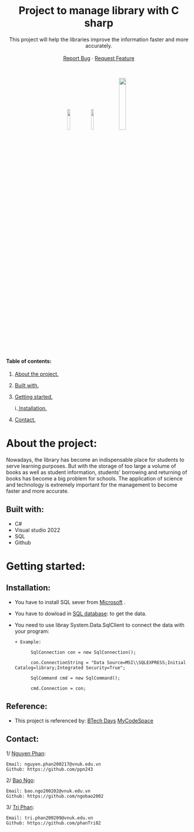 <!-- PROJECT LOGO -->
<br />
<p align="center">

  <h1 align="center">Project to manage library with C sharp</h1>
  
   <p align="center">
    This project will help the libraries improve the information faster and more accurately.
    <br />
    <br />
    <a href="https://github.com/ngobao2002/Final_Project_OOP_20CSE/issues">Report Bug</a>
    ·
    <a href="https://github.com/ngobao2002/Final_Project_OOP_20CSE/issues">Request Feature</a>
    
 </p>
  

<!-- ![GitHub language count](https://img.shields.io/github/languages/count/ngobao2002/Final_Project_OOP_20CSE?logo=GitHub) ![GitHub followers](https://img.shields.io/github/followers/ngobao2002?color=%23&style=social) ![GitHub commit activity](https://img.shields.io/github/commit-activity/w/ngobao2002/Final_Project_OOP_20CSE?logo=GitHub) -->
</p>
<br />
<p align="center" width="100%">
    <img width="12%" src="https://img.shields.io/github/languages/count/ngobao2002/Final_Project_OOP_20CSE?logo=GitHub">
    <img width="12%" src="https://img.shields.io/github/followers/ngobao2002?color=%23&style=social">
    <img width="19%" src="https://img.shields.io/github/commit-activity/w/ngobao2002/Final_Project_OOP_20CSE?logo=GitHub">
</p>


#### Table of contents:
1. [ About the project. ](#pro)
2. [ Built with. ](#tech)
3. [ Getting started. ](#get)

    i.[ Installation. ](#desc) 
   
4. [ Contact. ](#con)

<a name="pro"></a>
# About the project:
Nowadays, the library has become an indispensable place for students to serve learning purposes. But with the storage of too large a volume of books as well as student information, students' borrowing and returning of books has become a big problem for schools. The application of science and technology is extremely important for the management to become faster and more accurate.

<a name="tech"></a>
## Built with: 


-  C#
-  Visual studio 2022
-  SQL
-  Github


<a name="get"></a>
# Getting started:

<a name="desc"></a>
## Installation:
- You have to install SQL sever from <a href="https://www.microsoft.com/en-us/sql-server/sql-server-downloads" target="_blank">Microsoft</a> .
- You have to dowload in <a href="https://drive.google.com/file/d/1qmVELlT7Kr2MllPk9UE2fxbEUaMxV8lW/view?usp=sharing" target="_blank">SQL database</a>: to get the data.
- You need to use libray System.Data.SqlClient to connect the data with your program:

      + Example: 
      
            SqlConnection con = new SqlConnection();
            
            con.ConnectionString = "Data Source=MSI\\SQLEXPRESS;Initial Catalog=library;Integrated Security=True";
            
            SqlCommand cmd = new SqlCommand();
            
            cmd.Connection = con;
  
<a name="con"></a>  

## Reference:
- This project is referenced by: <a href="https://www.youtube.com/watch?v=YhAwNITpnno" target="_blank">BTech Days</a> <a href="https://www.youtube.com/watch?v=97ta0YYT6Zs&t=17324s" target="_blank">MyCodeSpace</a>
## Contact:
1/ <a href="https://github.com/ppn243" target="_blank">Nguyen Phan</a>:
```
Email: nguyen.phan200217@vnuk.edu.vn
Github: https://github.com/ppn243
```

2/ <a href="https://github.com/ngobao2002" target="_blank">Bao Ngo</a>:
```
Email: bao.ngo200202@vnuk.edu.vn
Github: https://github.com/ngobao2002
```

3/ <a href="https://github.com/phanTri02" target="_blank">Tri Phan</a>:
```
Email: tri.phan200209@vnuk.edu.vn
Github: https://github.com/phanTri02
```



    
  
